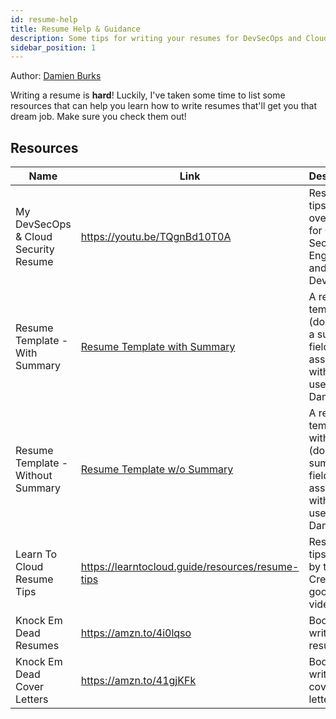 ```yaml
---
id: resume-help
title: Resume Help & Guidance
description: Some tips for writing your resumes for DevSecOps and Cloud Security Engineers.
sidebar_position: 1
---
```


Author: [Damien Burks]

Writing a resume is **hard**! Luckily, I've taken some time to list some resources that can help you learn how to write resumes that'll get you that dream job. Make sure you check them out!

## Resources

| Name                                 | Link                                                                                    | Description                                                                          |
| ------------------------------------ | --------------------------------------------------------------------------------------- | ------------------------------------------------------------------------------------ |
| My DevSecOps & Cloud Security Resume | https://youtu.be/TQgnBd10T0A                                                            | Resume tips and overview for Cloud Security Engineering and DevSecOps                |
| Resume Template - With Summary       | [Resume Template with Summary](/files/additional_resources/resumes/with_summary.docx)   | A resume template (docx) with a summary field associated with it - used by Damien    |
| Resume Template - Without Summary    | [Resume Template w/o Summary](/files/additional_resources/resumes/without_summary.docx) | A resume template without (docx) a summary field associated with it - used by Damien |
| Learn To Cloud Resume Tips           | https://learntocloud.guide/resources/resume-tips                                        | Resume tips made by the LTC Crew - all good videos.                                  |
| Knock Em Dead Resumes                | https://amzn.to/4i0lqso                                                                 | Book about writing resumes                                                           |
| Knock Em Dead Cover Letters          | https://amzn.to/41gjKFk                                                                 | Book about writing cover letters                                                     |

[Damien Burks]: https://youtube.com/@damienjburks
